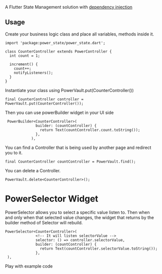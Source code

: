 
A Flutter State Management solution with [dependency injection]

## Usage

Create your business logic class and place all variables, methods inside it.
```
import 'package:power_state/power_state.dart';

class CounterController extends PowerController {
  int count = 1;

  increment() {
    count++;
    notifyListeners();
  }
}
```

Instantiate your class using PowerVault.put(CounterController()) 

```
final CounterController controller = PowerVault.put(CounterController());
```

Then you can use powerBuilder widget in your UI side

```
 PowerBuilder<CounterController>(
              builder: (countController) {
                return Text(countController.count.toString());
              },
            ),
```   

You can find a Controller that is being used by another page and redirect you to it.

```
final CounterController countController = PowerVault.find();
```  

You can delete a Controller.

```
PowerVault.delete<CounterController>();
```  

# PowerSelector Widget
PowerSelector allows you to select a specific value listen to. Then when and only when that selected value changes, the widget that returns by the builder method of Selector will rebuild.

```
PowerSelector<CounterController>(
              <!-- It will listen selectorValue -->
              selector: () => controller.selectorValue,
              builder: (countController) {
                return Text(countController.selectorValue.toString());
              },
 ),
``` 

Play with example code





[dependency injection]: https://en.wikipedia.org/wiki/Dependency_injection